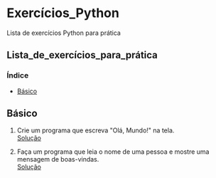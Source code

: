 # Exercícios_Python
Lista de exercícios Python para prática

## Lista_de_exercícios_para_prática

### Índice
- [Básico](#básico)

## Básico
1. Crie um programa que escreva "Olá, Mundo!" na tela.<br>
 [Solução](https://github.com/PedroHenriRB/Exercicios_Python/blob/main/basico/ex001.py)<br>

2. Faça um programa que leia o nome de uma pessoa e mostre uma mensagem de boas-vindas.<br>
 [Solução](https://github.com/PedroHenriRB/Exercicios_Python/blob/main/basico/ex002.py)<br>